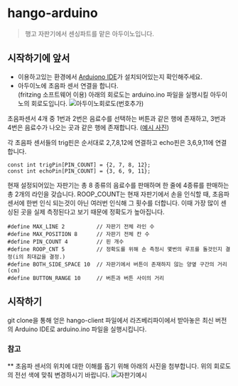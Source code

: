 # hango-arduino
> 행고 자판기에서 센싱파트를 맡은 아두이노입니다.

## 시작하기에 앞서
   * 이용하고있는 환경에서 [Arduiono IDE](https://www.arduino.cc/en/main/software)가 설치되어있는지 확인해주세요.
   * 아두이노에 초음파 센서 연결을 합니다.   
      (fritzing 소프트웨어 이용) 아래의 회로도는 arduino.ino 파일을 실행시킬 아두이노의 회로도입니다. 
![아두이노회로도(번호추가)](https://user-images.githubusercontent.com/67812466/91624116-7054c480-e9d9-11ea-92f0-77129b903d9e.jpg)

   
   
   초음파센서 4개 중 1번과 2번은 음료수를 선택하는 버튼과 같은 행에 존재하고, 3번과 4번은 음료수가 나오는 곳과 같은 행에 존재합니다. ([예시 사진](#참고)) 
   
   각 초음파 센서들의 trig핀은 순서대로 2,7,8,12에 연결하고 echo핀은 3,6,9,11에 연결합니다.
```
const int trigPin[PIN_COUNT] = {2, 7, 8, 12};
const int echoPin[PIN_COUNT] = {3, 6, 9, 11};
```
    
   현재 설정되어있는 자판기는 총 8 종류의 음료수를 판매하며 한 줄에 4종류를 판매하는 총 2개의 라인을 갖습니다. 
   ROOP_COUNT는 현재 자판기에서 손을 인식할 때, 초음파 센서에 한번 인식 되는것이 아닌 여러번 인식해 그 횟수를 더합니다. 이때 가장 많이 센싱된 곳을 실제 측정된다고 보기 때문에 정확도가 높아집니다.  
```
#define MAX_LINE 2          // 자판기 전체 라인 수
#define MAX_POSITION 8      // 자판기 전체 칸 수
#define PIN_COUNT 4         // 핀 개수
#define ROOP_CNT 5          // 정확도를 위해 손 측정시 몇번의 루프를 돌것인지 결정(i의 최대값을 결정.)
#define BOTH_SIDE_SPACE 10  // 자판기에서 버튼이 존재하지 않는 양옆 구간의 거리(cm)
#define BUTTON_RANGE 10     // 버튼과 버튼 사이의 거리
```
   
     
## 시작하기
   git clone을 통해 얻은 hango-client 파일에서 라즈베리파이에서 받아놓은 최신 버전의 Arduino IDE로 arduino.ino 파일을 실행시킵니다.
   
   
### 참고 
** 초음파 센서의 위치에 대한 이해를 돕기 위해 아래의 사진을 첨부합니다. 위의 회로도의 전선 색에 맞춰 변경하시기 바랍니다. 
![자판기예시](https://user-images.githubusercontent.com/67812466/91648593-5207cb00-eaa4-11ea-8af1-d01680747228.PNG)

   
